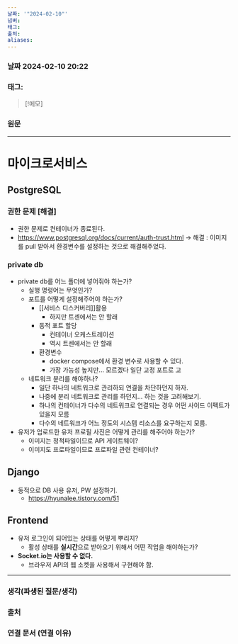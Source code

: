 ```yaml
---
날짜: '"2024-02-10"'
넘버: 
태그: 
출처: 
aliases:
---
```

### 날짜  2024-02-10 20:22

### 태그:

>[!메모]
>

### 원문
---
# 마이크로서비스
## PostgreSQL
### 권한 문제 **\[해결]**
- 권한 문제로 컨테이너가 종료된다.
- https://www.postgresql.org/docs/current/auth-trust.html
	-> 해결
	: 이미지를 pull 받아서 환경변수를 설정하는 것으로 해결해주었다.
### private db
- private db를 어느 폴더에 넣어줘야 하는가?
	- 실행 명령어는 무엇인가?
	- 포트를 어떻게 설정해주어야 하는가?
		- [[서비스 디스커버리]]활용
			- 하지만 트센에서는 안 할래
		- 동적 포트 할당
			- 컨테이너 오케스트레이션
			- 역시 트센에서는 안 할래
		- 환경변수
			- docker compose에서 환경 변수로 사용할 수 있다.
			- 가장 가능성 높지만... 모르겠다 일단 고정 포트로 고
	- 네트워크 분리를 해야하나? 
		- 일단 하나의 네트워크로 관리하되 연결을 차단하던지 하자.
		- 나중에 분리 네트워크로 관리를 하던지... 하는 것을 고려해보기.
		- 하나의 컨테이너가 다수의 네트워크로 연결되는 경우 어떤 사이드 이펙트가 있을지 모름
		- 다수의 네트워크가 어느 정도의 시스템 리소스를 요구하는지 모름.
- 유저가 업로드한 유저 프로필 사진은 어떻게 관리를 해주어야 하는가?
	- 이미지는 정적파일이므로 API 게이트웨이? 
	- 이미지도 프로파일이므로 프로파일 관련 컨테이너?
## Django
- 동적으로 DB 사용 유저, PW 설정하기.
	- https://hyunalee.tistory.com/51
## Frontend
- 유저 로그인이 되어있는 상태를 어떻게 뿌리지?
	- 활성 상태를 **실시간**으로 받아오기 위해서 어떤 작업을 해야하는가?
- **Socket.io는 사용할 수 없다.**
	- 브라우저 API의 웹 소켓을 사용해서 구현해야 함.
---
### 생각(파생된 질문/생각)

### 출처

### 연결 문서 (연결 이유)
